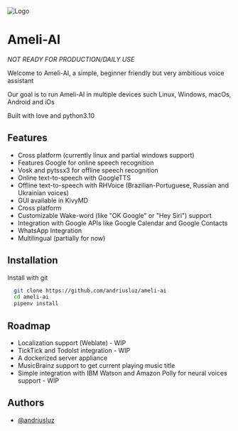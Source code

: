 

![Logo](https://raw.githubusercontent.com/andriusluz/ameli-ai/main/ameliai_logo.png.png|height="200")


# Ameli-AI

*NOT READY FOR PRODUCTION/DAILY USE*

Welcome to Ameli-AI, a simple, beginner friendly but very ambitious voice assistant

Our goal is to run Ameli-AI in multiple devices such Linux, Windows, macOs, Android and iOs

Built with love and python3.10

## Features

- Cross platform (currently linux and partial windows support)
- Features Google for online speech recognition
- Vosk and pytssx3 for offline speech recognition
- Online text-to-speech with GoogleTTS
- Offline text-to-speech with RHVoice (Brazilian-Portuguese, Russian and Ukrainian voices)
- GUI available in KivyMD
- Cross platform
- Customizable Wake-word (like "OK Google" or "Hey Siri") support
- Integration with Google APIs like Google Calendar and Google Contacts
- WhatsApp Integration
- Multilingual (partially for now)

## Installation

Install with git

```bash
  git clone https://github.com/andriusluz/ameli-ai
  cd ameli-ai
  pipenv install
```
    
## Roadmap

- Localization support (Weblate) - WIP
- TickTick and TodoIst integration - WIP
- A dockerized server appliance
- MusicBrainz support to get current playing music title
- Simple integration with IBM Watson and Amazon Polly for neural voices support - WIP
## Authors

- [@andriusluz](https://github.com/andriusluz)

